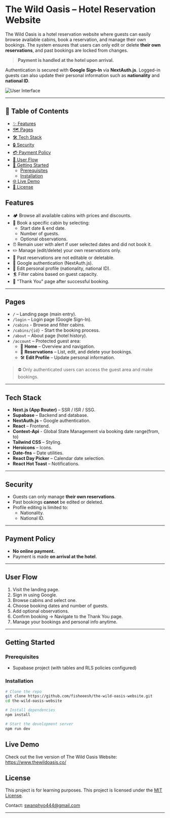 # The Wild Oasis – Hotel Reservation Website

The Wild Oasis is a hotel reservation website where guests can easily browse available cabins, book a reservation, and manage their own bookings. The system ensures that users can only edit or delete **their own reservations**, and past bookings are locked from changes. 

> **Payment is handled at the hotel upon arrival.**

Authentication is secured with **Google Sign-In** via **NextAuth.js**. Logged-in guests can also update their personal information such as **nationality** and **national ID**.

![User Interface](./public/preview.png)

---
## 📑 Table of Contents

- [✨ Features](#features)
- [🗺️ Pages](#pages)
- [🛠️ Tech Stack](#tech-stack)
- [🔒 Security](#security)
- [💳 Payment Policy](#payment-policy)
- [🎉 User Flow](#user-flow)
- [🚀 Getting Started](#getting-started)
  - [Prerequisites](#prerequisites)
  - [Installation](#installation)
- [🌐 Live Demo](#live-demo)
- [📎 License](#license)

## Features

- 🏕️ Browse all available cabins with prices and discounts.
- 📅 Book a specific cabin by selecting:
  - Start date & end date.
  - Number of guests.
  - Optional observations.
- ⏰ Remain user with alert if user selected dates and did not book it.
- ✏️ Manage (edit/delete) your own reservations only.
- 🚫 Past reservations are not editable or deletable.
- 🔐 Google authentication (NextAuth.js).
- 📝 Edit personal profile (nationality, national ID).
- 🏄 Filter cabins based on guest capacity.
- 🙏 "Thank You" page after successful booking.

---


## Pages

- `/` – Landing page (main entry).
- `/login` – Login page (Google Sign-In).
- `/cabins` - Browse and filter cabins.
- `/cabins/{id}` -  Start the booking process.
- `/about` – About page (hotel history).
- `/account` – Protected guest area:
  - 🏡 **Home** – Overview and navigation.
  - 📃 **Reservations** – List, edit, and delete your bookings.
  - 🛠️ **Edit Profile** – Update personal information.

> ⛔️ Only authenticated users can access the guest area and make bookings.

---

## Tech Stack

- **Next.js (App Router)** – SSR / ISR / SSG.
- **Supabase** – Backend and database.
- **NextAuth.js** – Google authentication.
- **React** – Frontend.
- **Context-Api** - Global State Management via booking date range(from, to)
- **Tailwind CSS** – Styling.
- **Heroicons** – Icons.
- **Date-fns** – Date utilities.
- **React Day Picker** – Calendar date selection.
- **React Hot Toast** – Notifications.

---

## Security

- Guests can only manage **their own reservations**.
- Past bookings **cannot** be edited or deleted.
- Profile editing is limited to:
  - Nationality.
  - National ID.

---

## Payment Policy

- **No online payment.**
- Payment is made **on arrival at the hotel**.

---

## User Flow

1. Visit the landing page.
2. Sign in using Google.
3. Browse cabins and select one.
4. Choose booking dates and number of guests.
5. Add optional observations.
6. Confirm booking → Navigate to the Thank You page.
7. Manage your bookings and personal info anytime.

---

## Getting Started

### Prerequisites
- Supabase project (with tables and RLS policies configured)

### Installation

```bash
# Clone the repo
git clone https://github.com/fisheeesh/the-wild-oasis-website.git
cd the-wild-oasis-website

# Install dependencies
npm install

# Start the development server
npm run dev
```

## Live Demo
Check out the live version of The Wild Oasis Website: https://www.thewildoasis.co/

## License

This project is for learning purposes. This project is licensed under the [MIT License](LICENSE).

Contact: [swanphyo444@gmail.com](mailto:swanphyo444@gmail.com)

---
